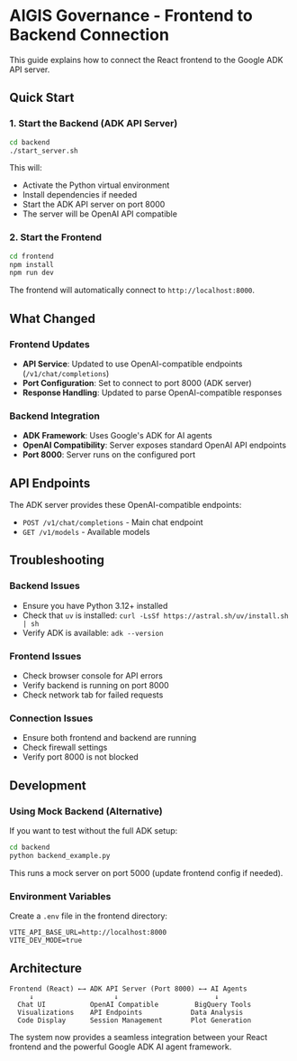# AIGIS Governance - Frontend to Backend Connection

This guide explains how to connect the React frontend to the Google ADK API server.

## Quick Start

### 1. Start the Backend (ADK API Server)

```bash
cd backend
./start_server.sh
```

This will:
- Activate the Python virtual environment
- Install dependencies if needed
- Start the ADK API server on port 8000
- The server will be OpenAI API compatible

### 2. Start the Frontend

```bash
cd frontend
npm install
npm run dev
```

The frontend will automatically connect to `http://localhost:8000`.

## What Changed

### Frontend Updates
- **API Service**: Updated to use OpenAI-compatible endpoints (`/v1/chat/completions`)
- **Port Configuration**: Set to connect to port 8000 (ADK server)
- **Response Handling**: Updated to parse OpenAI-compatible responses

### Backend Integration
- **ADK Framework**: Uses Google's ADK for AI agents
- **OpenAI Compatibility**: Server exposes standard OpenAI API endpoints
- **Port 8000**: Server runs on the configured port

## API Endpoints

The ADK server provides these OpenAI-compatible endpoints:

- `POST /v1/chat/completions` - Main chat endpoint
- `GET /v1/models` - Available models

## Troubleshooting

### Backend Issues
- Ensure you have Python 3.12+ installed
- Check that `uv` is installed: `curl -LsSf https://astral.sh/uv/install.sh | sh`
- Verify ADK is available: `adk --version`

### Frontend Issues
- Check browser console for API errors
- Verify backend is running on port 8000
- Check network tab for failed requests

### Connection Issues
- Ensure both frontend and backend are running
- Check firewall settings
- Verify port 8000 is not blocked

## Development

### Using Mock Backend (Alternative)
If you want to test without the full ADK setup:

```bash
cd backend
python backend_example.py
```

This runs a mock server on port 5000 (update frontend config if needed).

### Environment Variables
Create a `.env` file in the frontend directory:

```env
VITE_API_BASE_URL=http://localhost:8000
VITE_DEV_MODE=true
```

## Architecture

```
Frontend (React) ←→ ADK API Server (Port 8000) ←→ AI Agents
     ↓                    ↓                        ↓
  Chat UI           OpenAI Compatible         BigQuery Tools
  Visualizations    API Endpoints            Data Analysis
  Code Display      Session Management       Plot Generation
```

The system now provides a seamless integration between your React frontend and the powerful Google ADK AI agent framework.
